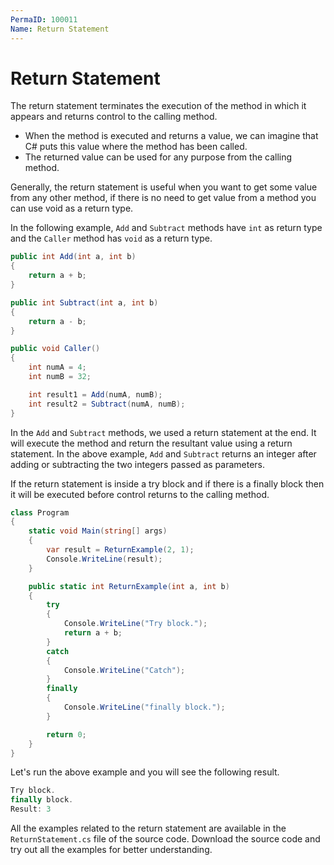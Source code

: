 ```yaml
---
PermaID: 100011
Name: Return Statement
---
```


# Return Statement

The return statement terminates the execution of the method in which it appears and returns control to the calling method. 

 - When the method is executed and returns a value, we can imagine that C# puts this value where the method has been called. 
 - The returned value can be used for any purpose from the calling method.

Generally, the return statement is useful when you want to get some value from any other method, if there is no need to get value from a method you can use void as a return type.

In the following example, `Add` and `Subtract` methods have `int` as return type and the `Caller` method has `void` as a return type.

```csharp
public int Add(int a, int b)
{
    return a + b;
}

public int Subtract(int a, int b)
{
    return a - b;
}

public void Caller()
{
    int numA = 4;
    int numB = 32;

    int result1 = Add(numA, numB);
    int result2 = Subtract(numA, numB);
}
```
In the `Add` and `Subtract` methods, we used a return statement at the end. It will execute the method and return the resultant value using a return statement. In the above example, `Add` and `Subtract` returns an integer after adding or subtracting the two integers passed as parameters.

If the return statement is inside a try block and if there is a finally block then it will be executed before control returns to the calling method.

```csharp
class Program
{
    static void Main(string[] args)
    {
        var result = ReturnExample(2, 1);
        Console.WriteLine(result);
    }

    public static int ReturnExample(int a, int b)
    {
        try
        {
            Console.WriteLine("Try block.");
            return a + b;
        }
        catch
        {
            Console.WriteLine("Catch");
        }
        finally
        {
            Console.WriteLine("finally block.");
        }

        return 0;
    }
}
```

Let's run the above example and you will see the following result.

```csharp
Try block.
finally block.
Result: 3
```

All the examples related to the return statement are available in the `ReturnStatement.cs` file of the source code. Download the source code and try out all the examples for better understanding.
